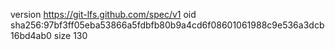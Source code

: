 version https://git-lfs.github.com/spec/v1
oid sha256:97bf3ff05eba53866a5fdbfb80b9a4cd6f08601061988c9e536a3dcb16bd4ab0
size 130
